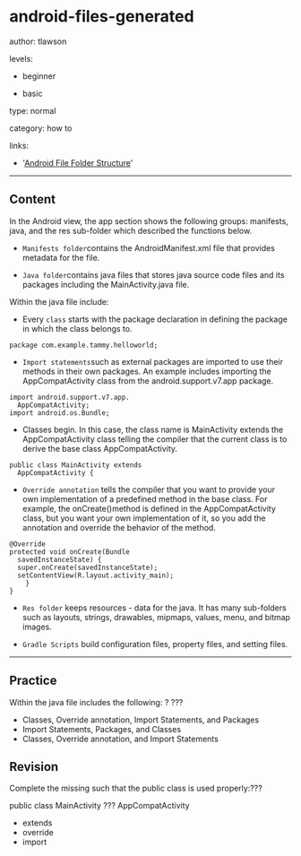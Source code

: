 # android-files-generated
author: tlawson

levels:

  - beginner

  - basic

type: normal

category: how to

links:

  - '[Android File Folder Structure](http://www.brainbell.com/android/file-folder-structure.html)'

---
## Content

In the Android view, the app section shows the following groups: manifests, java, and the res sub-folder which described the functions below.

* `Manifests folder`contains the AndroidManifest.xml file that provides metadata for the file. 

* `Java folder`contains java files that stores java source code files and its packages including the MainActivity.java file.

Within the java file include: 
 
* Every `class` starts with the package declaration in defining the package in which the class belongs to.

```
package com.example.tammy.helloworld;
```

* `Import statements`such as external packages are imported to use their methods in their own packages. 
An example includes importing the AppCompatActivity class from the android.support.v7.app package.

```
import android.support.v7.app.
  AppCompatActivity;
import android.os.Bundle; 
```

* Classes begin. In this case, the class name is MainActivity extends the AppCompatActivity class telling the compiler that 
the current class is to derive the base class AppCompatActivity.
    
```
public class MainActivity extends
  AppCompatActivity {
```


* `Override annotation` tells the compiler that you want to provide your own implementation of a predefined method in the base           class. For example, the onCreate()method is defined in the AppCompatActivity class, but you want your own implementation of it,
so you add the annotation and override the behavior of the method.

```
@Override
protected void onCreate(Bundle 
  savedInstanceState) {
  super.onCreate(savedInstanceState);
  setContentView(R.layout.activity_main);
    }
}
```

* `Res folder` keeps resources - data for the java. It has many sub-folders such as layouts, strings, drawables, mipmaps, values, menu, 
and bitmap images. 

* `Gradle Scripts` build configuration files, property files, and setting files.     


---
## Practice

Within the java file includes the following: ?
???

* Classes, Override annotation, Import Statements, and Packages
* Import Statements, Packages, and Classes
* Classes, Override annotation, and Import Statements

## Revision

Complete the missing such that the public class is used properly:???

public class MainActivity ??? AppCompatActivity 

* extends
* override
* import
